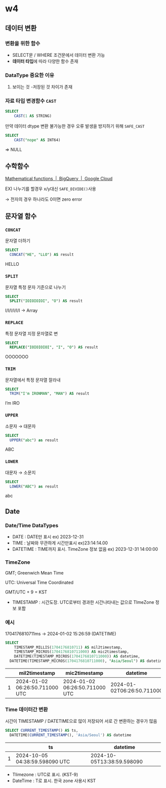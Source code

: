 # w4

## 데이터 변환

### 변환을 위한 함수

- SELECT문 / WHERE 조건문에서 데이터 변환 가능
- **데이터 타입**에 따라 다양한 함수 존재

### DataType 중요한 이유

1. 보이는 것 -저장된 것 차이가 존재

### 자료 타입 변경함수 `CAST`

```sql
SELECT
	CAST(1 AS STRING)
```

만약 데이터 dtype 변환 불가능한 경우 오류 발생을 방지하기 위해 `SAFE_CAST`

```sql
SELECT
	CAST("nope" AS INT64)
```

⇒ NULL

## 수학함수

[Mathematical functions  |  BigQuery  |  Google Cloud](https://cloud.google.com/bigquery/docs/reference/standard-sql/mathematical_functions)

EX) 나누기를 할경우 x/y대신 `SAFE_DIVIDE()`사용

→ 전자의 경우 하나라도 0이면 zero error

## 문자열 함수

### `CONCAT`

문자열 더하기

```sql
SELECT
  CONCAT("HE", "LLO") AS result
```

HELLO

### `SPLIT`

문자열 특정 문자 기준으로 나누기

```sql
SELECT
  SPLIT("IOIOIOIOI", "O") AS result
```

I/I/I/I/I/I → Array

### `REPLACE`

특정 문자열 지정 문자열로 변

```sql
SELECT
  REPLACE("IOIOIOIOI", "I", "O") AS result
```

OOOOOOO

### `TRIM`

문자열에서 특정 문자열 잘라내

```sql
SELECT
  TRIM("I'm IRONMAN", "MAN") AS result
```

I’m IRO

### `UPPER`

소문자 → 대문자

```sql
SELECT
  UPPER("abc") as result
```

ABC

### `LOWER`

대문자 → 소문지

```sql
SELECT
  LOWER("ABC") as result
```

abc

## Date

### Date/Time DataTypes

- DATE : DATE만 표시 ex) 2023-12-31
- TIME : 날짜와 무관하게 시간만표시 ex)23:14:14.00
- DATETIME : TIME까지 표시. TimeZone 정보 없음 ex) 2023-12-31 14:00:00

### TimeZone

GMT; Greenwich Mean Time

UTC: Universal Time Coordinated

GMT/UTC + 9 = KST

- TIMESTAMP : 시간도장. UTC로부터 경과한 시간나타내는 값으로 TImeZone 정보 포함

### 예시

1704176810711ms → 2024-01-02 15:26:59 (DATETIME)

```sql
SELECT
	TIMESTAMP_MILLIS(1704176810711) AS mil2timestamp,
	TIMESTAMP_MICROS(1704176810711000) AS mic2timestamp,
	DATETIME(TIMESTAMP_MICROS(1704176810711000)) AS datetime,
  DATETIME(TIMESTAMP_MICROS(1704176810711000), "Asia/Seoul") AS datetimeasia
```

|  | **mil2timestamp** | **mic2timestamp** | **datetime** | **datetimeasia** |
| --- | --- | --- | --- | --- |
| 1 | 2024-01-02 06:26:50.711000 UTC | 2024-01-02 06:26:50.711000 UTC | 2024-01-02T06:26:50.711000 | 2024-01-02T15:26:50.711000 |

### Time 데이터간 변환

시간이 TIMESTAMP / DATETIME으로 많이 저장되어 서로 간 변환하는 경우가 많음

```sql
SELECT CURRENT_TIMESTAMP() AS ts, 
  DATETIME(CURRENT_TIMESTAMP(), 'Asia/Seoul') AS datetime
```

|  | **ts** | **datetime** |
| --- | --- | --- |
| 1 | 2024-10-05 04:38:59.598090 UTC | 2024-10-05T13:38:59.598090 |
- TIimezone : UTC로 표시. (KST-9)
- DateTime : T로 표시. 한국 zone 사용시 KST